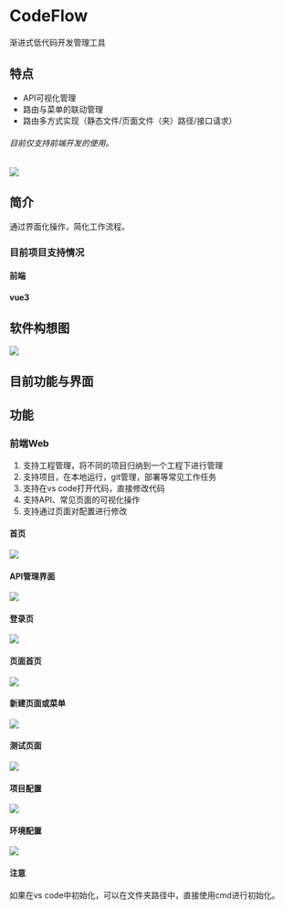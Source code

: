 # CodeFlow
渐进式低代码开发管理工具

## 特点
* API可视化管理
* 路由与菜单的联动管理
* 路由多方式实现（静态文件/页面文件（夹）路径/接口请求）

###### 目前仅支持前端开发的使用。

<img src="./readme/登录页.png" />

## 简介
通过界面化操作，简化工作流程。
### 目前项目支持情况
#### 前端
#### vue3

## 软件构想图
<img src="./readme/codeflow构想图.png" />


## 目前功能与界面

## 功能
### 前端Web
1. 支持工程管理，将不同的项目归纳到一个工程下进行管理
2. 支持项目，在本地运行，git管理，部署等常见工作任务
3. 支持在vs code打开代码，直接修改代码
4. 支持API、常见页面的可视化操作
5. 支持通过页面对配置进行修改

#### 首页
<img src="./readme/首页.png" />

#### API管理界面
<img src="./readme/API管理.png" />

#### 登录页
<img src="./readme/登录页.png" />

#### 页面首页
<img src="./readme/页面首页.png" />

#### 新建页面或菜单
<img src="./readme/新建页面或菜单.png" />

#### 测试页面
<img src="./readme/测试页面.png" />

#### 项目配置
<img src="./readme/项目配置.png" />

#### 环境配置
<img src="./readme/环境配置.png" />

#### 注意
如果在vs code中初始化，可以在文件夹路径中，直接使用cmd进行初始化。